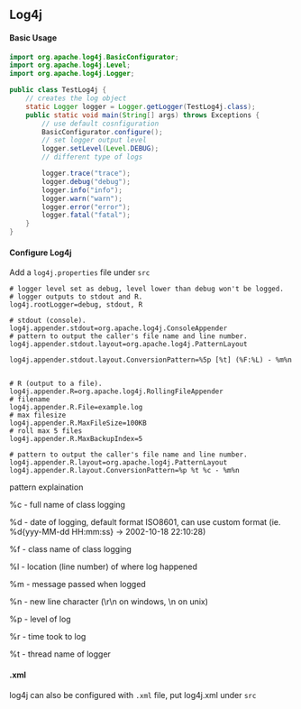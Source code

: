 ## Log4j

#### Basic Usage

```java
import org.apache.log4j.BasicConfigurator;
import org.apache.log4j.Level;
import org.apache.log4j.Logger;

public class TestLog4j {
    // creates the log object
    static Logger logger = Logger.getLogger(TestLog4j.class);
    public static void main(String[] args) throws Exceptions {
        // use default cosnfiguration
        BasicConfigurator.configure();
        // set logger output level
        logger.setLevel(Level.DEBUG);
        // different type of logs

        logger.trace("trace");
        logger.debug("debug");
        logger.info("info");
        logger.warn("warn");
        logger.error("error");
        logger.fatal("fatal");
    }
}
```

#### Configure Log4j

Add a `log4j.properties` file under `src`

```textile
# logger level set as debug, level lower than debug won't be logged.
# logger outputs to stdout and R.
log4j.rootLogger=debug, stdout, R
 
# stdout (console).
log4j.appender.stdout=org.apache.log4j.ConsoleAppender
# pattern to output the caller's file name and line number.
log4j.appender.stdout.layout=org.apache.log4j.PatternLayout

log4j.appender.stdout.layout.ConversionPattern=%5p [%t] (%F:%L) - %m%n


# R (output to a file).
log4j.appender.R=org.apache.log4j.RollingFileAppender
# filename
log4j.appender.R.File=example.log
# max filesize
log4j.appender.R.MaxFileSize=100KB
# roll max 5 files
log4j.appender.R.MaxBackupIndex=5

# pattern to output the caller's file name and line number.
log4j.appender.R.layout=org.apache.log4j.PatternLayout
log4j.appender.R.layout.ConversionPattern=%p %t %c - %m%n
```

pattern explaination

%c - full name of class logging

%d - date of logging, default format ISO8601, can use custom format (ie. %d{yyy-MM-dd HH:mm:ss} -> 2002-10-18 22:10:28)

%f - class name of class logging

%l - location (line number) of where log happened

%m - message passed when logged

%n - new line character (\r\n on windows, \n on unix)

%p - level of log

%r - time took to log

%t - thread name of logger

#### .xml

log4j can also be configured with `.xml` file, put log4j.xml under `src`

```xml

```














